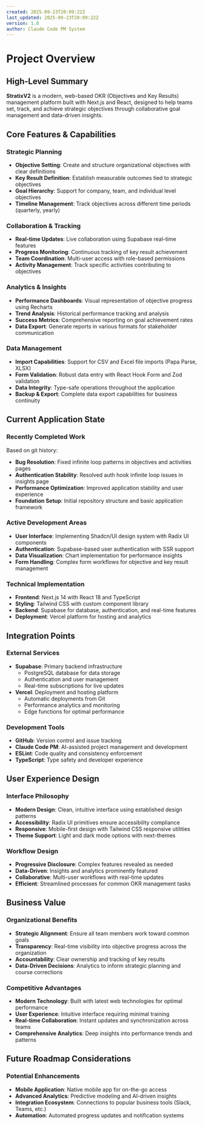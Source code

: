 ```yaml
---
created: 2025-09-23T20:09:22Z
last_updated: 2025-09-23T20:09:22Z
version: 1.0
author: Claude Code PM System
---
```


# Project Overview

## High-Level Summary

**StratixV2** is a modern, web-based OKR (Objectives and Key Results) management platform built with Next.js and React, designed to help teams set, track, and achieve strategic objectives through collaborative goal management and data-driven insights.

## Core Features & Capabilities

### Strategic Planning
- **Objective Setting**: Create and structure organizational objectives with clear definitions
- **Key Result Definition**: Establish measurable outcomes tied to strategic objectives
- **Goal Hierarchy**: Support for company, team, and individual level objectives
- **Timeline Management**: Track objectives across different time periods (quarterly, yearly)

### Collaboration & Tracking
- **Real-time Updates**: Live collaboration using Supabase real-time features
- **Progress Monitoring**: Continuous tracking of key result achievement
- **Team Coordination**: Multi-user access with role-based permissions
- **Activity Management**: Track specific activities contributing to objectives

### Analytics & Insights
- **Performance Dashboards**: Visual representation of objective progress using Recharts
- **Trend Analysis**: Historical performance tracking and analysis
- **Success Metrics**: Comprehensive reporting on goal achievement rates
- **Data Export**: Generate reports in various formats for stakeholder communication

### Data Management
- **Import Capabilities**: Support for CSV and Excel file imports (Papa Parse, XLSX)
- **Form Validation**: Robust data entry with React Hook Form and Zod validation
- **Data Integrity**: Type-safe operations throughout the application
- **Backup & Export**: Complete data export capabilities for business continuity

## Current Application State

### Recently Completed Work
Based on git history:
- **Bug Resolution**: Fixed infinite loop patterns in objectives and activities pages
- **Authentication Stability**: Resolved auth hook infinite loop issues in insights page
- **Performance Optimization**: Improved application stability and user experience
- **Foundation Setup**: Initial repository structure and basic application framework

### Active Development Areas
- **User Interface**: Implementing Shadcn/UI design system with Radix UI components
- **Authentication**: Supabase-based user authentication with SSR support
- **Data Visualization**: Chart implementation for performance insights
- **Form Handling**: Complex form workflows for objective and key result management

### Technical Implementation
- **Frontend**: Next.js 14 with React 18 and TypeScript
- **Styling**: Tailwind CSS with custom component library
- **Backend**: Supabase for database, authentication, and real-time features
- **Deployment**: Vercel platform for hosting and analytics

## Integration Points

### External Services
- **Supabase**: Primary backend infrastructure
  - PostgreSQL database for data storage
  - Authentication and user management
  - Real-time subscriptions for live updates
- **Vercel**: Deployment and hosting platform
  - Automatic deployments from Git
  - Performance analytics and monitoring
  - Edge functions for optimal performance

### Development Tools
- **GitHub**: Version control and issue tracking
- **Claude Code PM**: AI-assisted project management and development
- **ESLint**: Code quality and consistency enforcement
- **TypeScript**: Type safety and developer experience

## User Experience Design

### Interface Philosophy
- **Modern Design**: Clean, intuitive interface using established design patterns
- **Accessibility**: Radix UI primitives ensure accessibility compliance
- **Responsive**: Mobile-first design with Tailwind CSS responsive utilities
- **Theme Support**: Light and dark mode options with next-themes

### Workflow Design
- **Progressive Disclosure**: Complex features revealed as needed
- **Data-Driven**: Insights and analytics prominently featured
- **Collaborative**: Multi-user workflows with real-time updates
- **Efficient**: Streamlined processes for common OKR management tasks

## Business Value

### Organizational Benefits
- **Strategic Alignment**: Ensure all team members work toward common goals
- **Transparency**: Real-time visibility into objective progress across the organization
- **Accountability**: Clear ownership and tracking of key results
- **Data-Driven Decisions**: Analytics to inform strategic planning and course corrections

### Competitive Advantages
- **Modern Technology**: Built with latest web technologies for optimal performance
- **User Experience**: Intuitive interface requiring minimal training
- **Real-time Collaboration**: Instant updates and synchronization across teams
- **Comprehensive Analytics**: Deep insights into performance trends and patterns

## Future Roadmap Considerations

### Potential Enhancements
- **Mobile Application**: Native mobile app for on-the-go access
- **Advanced Analytics**: Predictive modeling and AI-driven insights
- **Integration Ecosystem**: Connections to popular business tools (Slack, Teams, etc.)
- **Automation**: Automated progress updates and notification systems